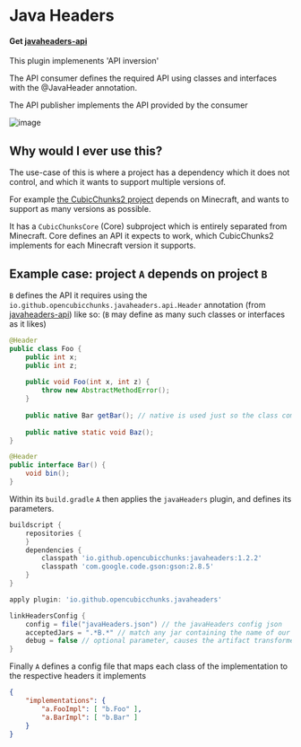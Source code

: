 # Java Headers
#### Get [javaheaders-api](https://github.com/OpenCubicChunks/javaheaders-api)

This plugin implemenents 'API inversion'

The API consumer defines the required API using classes and interfaces with the @JavaHeader annotation.

The API publisher implements the API provided by the consumer

![image](https://user-images.githubusercontent.com/16853282/184933210-84762efa-96a1-4456-9c3c-9210a0fed5f6.png)

## Why would I ever use this?

The use-case of this is where a project has a dependency which it does not control, and which it wants to support multiple versions of.

For example [the CubicChunks2 project](https://github.com/OpenCubicChunks/CubicChunks2) depends on Minecraft, and wants to support as many versions as possible.

It has a `CubicChunksCore` (Core) subproject which is entirely separated from Minecraft. Core defines an API it expects to work, which CubicChunks2 implements for each Minecraft version it supports.

## Example case: project `A` depends on project `B`

`B` defines the API it requires using the `io.github.opencubicchunks.javaheaders.api.Header` annotation (from [javaheaders-api](https://github.com/OpenCubicChunks/javaheaders)) like so: (`B` may define as many such classes
or interfaces as it likes)
```java
@Header
public class Foo {
    public int x;
    public int z;
    
    public void Foo(int x, int z) {
        throw new AbstractMethodError();
    }
    
    public native Bar getBar(); // native is used just so the class compiles, abstract would also work in the case of an abstract class
    
    public native static void Baz();
}

@Header
public interface Bar() { 
    void bin();
}
```

Within its `build.gradle` `A` then applies the `javaHeaders` plugin, and defines its parameters.
```groovy
buildscript {
    repositories {
    }
    dependencies {
        classpath 'io.github.opencubicchunks:javaheaders:1.2.2'
        classpath 'com.google.code.gson:gson:2.8.5'
    }
}

apply plugin: 'io.github.opencubicchunks.javaheaders'

linkHeadersConfig {
    config = file("javaHeaders.json") // the javaHeaders config json
    acceptedJars = ".*B.*" // match any jar containing the name of our dependency
    debug = false // optional parameter, causes the artifact transformer to always run if true. Even if there are no changes to the inputs
}
```

Finally `A` defines a config file that maps each class of the implementation to the respective headers it implements
```json
{
    "implementations": {
        "a.FooImpl": [ "b.Foo" ],
        "a.BarImpl": [ "b.Bar" ]
    }
}
```
